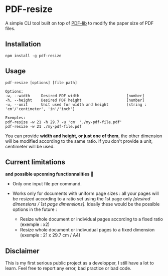 # PDF-resize

A simple CLI tool built on top of [PDF-lib](https://www.npmjs.com/package/pdf-lib) to modify the paper size of PDF files.

## Installation

```
npm install -g pdf-resize
```

## Usage

```
pdf-resize [options] [file path]

Options:
-w, --width     Desired PDF width                     [number]
-h, --height    Desired PDF height                    [number]
-u, --unit      Unit used for width and height        [string : 'cm'/'centimeter', 'in'/'inch']

Exemples:
pdf-resize -w 21 -h 29.7 -u 'cm' './my-pdf-file.pdf'
pdf-resize -w 21 ./my-pdf-file.pdf
```
You can provide **width and height, or just one of them**, the other dimension will be modified according to the same ratio.
If you don't provide a unit, centimeter will be used.

## Current limitations
**and possible upcoming functionnalities 🙂**

- Only one input file per command.

- Works only for documents with uniform page sizes : all your pages will be resized according to a ratio set using the 1st page only *[desired dimensions / 1st page dimensions]*. Ideally these would be the possible options in the future :
  + Resize whole document or individual pages according to a fixed ratio (exemple : x2)
  + Resize whole document or indivudual pages to a fixed dimension (exemple : 21 x 29.7 cm / A4)

## Disclaimer
This is my first serious public project as a developper, I still have a lot to learn. Feel free to report any error, bad practice or bad code.


